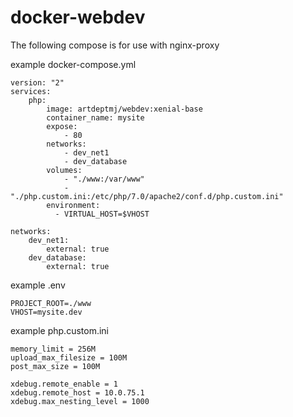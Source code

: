 # docker-webdev

The following compose is for use with nginx-proxy

example docker-compose.yml 

    version: "2"
    services:
        php:
            image: artdeptmj/webdev:xenial-base
            container_name: mysite
            expose:
                - 80
            networks:
                - dev_net1
                - dev_database
            volumes:
                - "./www:/var/www"
                - "./php.custom.ini:/etc/php/7.0/apache2/conf.d/php.custom.ini"
            environment:
              - VIRTUAL_HOST=$VHOST
    
    networks:
        dev_net1:
            external: true
        dev_database:
            external: true
            
example .env

    PROJECT_ROOT=./www
    VHOST=mysite.dev
    
example php.custom.ini

    memory_limit = 256M
    upload_max_filesize = 100M
    post_max_size = 100M
    
    xdebug.remote_enable = 1
    xdebug.remote_host = 10.0.75.1
    xdebug.max_nesting_level = 1000